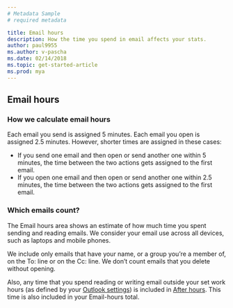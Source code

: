 ```yaml
---
# Metadata Sample
# required metadata

title: Email hours
description: How the time you spend in email affects your stats. 
author: paul9955
ms.author: v-pascha
ms.date: 02/14/2018
ms.topic: get-started-article
ms.prod: mya
---
```


## Email hours

### How we calculate email hours
Each email you send is assigned 5 minutes. Each email you open is assigned 2.5 minutes. However, shorter times are assigned in these cases: 

* If you send one email and then open or send another one within 5 minutes, the time between the two actions gets assigned to the first email. 
* If you open one email and then open or send another one within 2.5 minutes, the time between the two actions gets assigned to the first email.

### Which emails count?

The Email hours area shows an estimate of how much time you spent sending and reading emails. We consider your email use across all devices, such as laptops and mobile phones.

We include only emails that have your name, or a group you’re a member of, on the To: line or on the Cc: line. We don’t count emails that you delete without opening. 

Also, any time that you spend reading or writing email outside your set work hours (as defined by your [Outlook settings](https://outlook.office.com/owa/?path=/options/calendarappearance)) is included in
[After hours](MyA-DB-After-hours.md). This time is also included in your Email-hours total. 